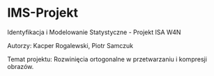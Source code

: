 # IMS-Projekt #
Identyfikacja i Modelowanie Statystyczne - Projekt ISA W4N

Autorzy: Kacper Rogalewski, Piotr Samczuk

Temat projektu: Rozwinięcia ortogonalne w przetwarzaniu i kompresji obrazów.

